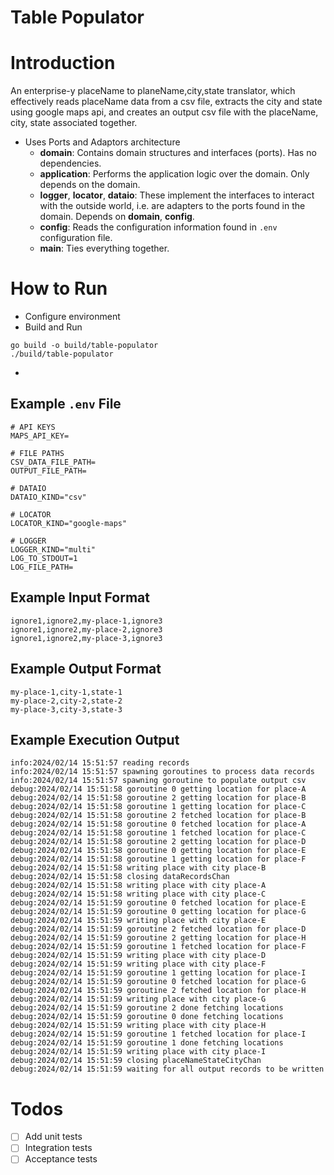 # Table Populator

# Introduction

An enterprise-y placeName to planeName,city,state translator,
which effectively reads placeName data from a csv file, extracts the city and state using google maps api,
and creates an output csv file with the placeName, city, state associated together.

- Uses Ports and Adaptors architecture
  - **domain**: Contains domain structures and interfaces (ports). Has no dependencies.
  - **application**: Performs the application logic over the domain. Only depends on the domain.
  - **logger**, **locator**, **dataio**: These implement the interfaces to interact with the outside world,
    i.e. are adapters to the ports found in the domain. Depends on **domain**, **config**.
  - **config**: Reads the configuration information found in `.env` configuration file.
  - **main**: Ties everything together.

# How to Run

- Configure environment
- Build and Run

```
go build -o build/table-populator
./build/table-populator
```

-

## Example `.env` File

```
# API KEYS
MAPS_API_KEY=

# FILE PATHS
CSV_DATA_FILE_PATH=
OUTPUT_FILE_PATH=

# DATAIO
DATAIO_KIND="csv"

# LOCATOR
LOCATOR_KIND="google-maps"

# LOGGER
LOGGER_KIND="multi"
LOG_TO_STDOUT=1
LOG_FILE_PATH=
```

## Example Input Format

```
ignore1,ignore2,my-place-1,ignore3
ignore1,ignore2,my-place-2,ignore3
ignore1,ignore2,my-place-3,ignore3
```

## Example Output Format

```
my-place-1,city-1,state-1
my-place-2,city-2,state-2
my-place-3,city-3,state-3
```

## Example Execution Output

```
info:2024/02/14 15:51:57 reading records
info:2024/02/14 15:51:57 spawning goroutines to process data records
info:2024/02/14 15:51:57 spawning goroutine to populate output csv
debug:2024/02/14 15:51:58 goroutine 0 getting location for place-A
debug:2024/02/14 15:51:58 goroutine 2 getting location for place-B
debug:2024/02/14 15:51:58 goroutine 1 getting location for place-C
debug:2024/02/14 15:51:58 goroutine 2 fetched location for place-B
debug:2024/02/14 15:51:58 goroutine 0 fetched location for place-A
debug:2024/02/14 15:51:58 goroutine 1 fetched location for place-C
debug:2024/02/14 15:51:58 goroutine 2 getting location for place-D
debug:2024/02/14 15:51:58 goroutine 0 getting location for place-E
debug:2024/02/14 15:51:58 goroutine 1 getting location for place-F
debug:2024/02/14 15:51:58 writing place with city place-B
debug:2024/02/14 15:51:58 closing dataRecordsChan
debug:2024/02/14 15:51:58 writing place with city place-A
debug:2024/02/14 15:51:58 writing place with city place-C
debug:2024/02/14 15:51:59 goroutine 0 fetched location for place-E
debug:2024/02/14 15:51:59 goroutine 0 getting location for place-G
debug:2024/02/14 15:51:59 writing place with city place-E
debug:2024/02/14 15:51:59 goroutine 2 fetched location for place-D
debug:2024/02/14 15:51:59 goroutine 2 getting location for place-H
debug:2024/02/14 15:51:59 goroutine 1 fetched location for place-F
debug:2024/02/14 15:51:59 writing place with city place-D
debug:2024/02/14 15:51:59 writing place with city place-F
debug:2024/02/14 15:51:59 goroutine 1 getting location for place-I
debug:2024/02/14 15:51:59 goroutine 0 fetched location for place-G
debug:2024/02/14 15:51:59 goroutine 2 fetched location for place-H
debug:2024/02/14 15:51:59 writing place with city place-G
debug:2024/02/14 15:51:59 goroutine 2 done fetching locations
debug:2024/02/14 15:51:59 goroutine 0 done fetching locations
debug:2024/02/14 15:51:59 writing place with city place-H
debug:2024/02/14 15:51:59 goroutine 1 fetched location for place-I
debug:2024/02/14 15:51:59 goroutine 1 done fetching locations
debug:2024/02/14 15:51:59 writing place with city place-I
debug:2024/02/14 15:51:59 closing placeNameStateCityChan
debug:2024/02/14 15:51:59 waiting for all output records to be written
```

# Todos

- [ ] Add unit tests
- [ ] Integration tests
- [ ] Acceptance tests
